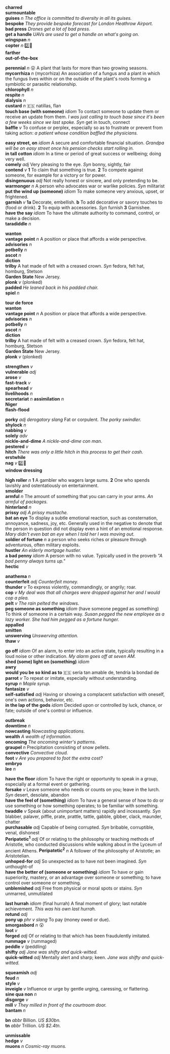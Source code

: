 

__charred__  
__surmountable__  
__guises__ _n_ _The office is committed to diversity in all its guises._  
__bespoke__ _They provide bespoke forecast for London Heathrow Airport._  
__bad press__ _Drones get a lot of bad press._  
__get a handle__ _UAVs are used to get a handle on what's going on._  
__wingspan__ _n_  
__copter__ _n_ :two::hammer:  
__farther__  
__out-of-the-box__  

__perennial__ _n_ :astonished: A plant that lasts for more than two growing seasons.  
__mycorrhiza__ _n_ (mycorhiza) An association of a fungus and a plant in which the fungus lives within or on the outside of the plant's roots forming a symbiotic or parasitic relationship.  
__chlorophyll__ _n_  
__respite__ _n_  
__dialysis__ _n_  
__custard__ _n_ :es: natillas, flan  
__touch base (with someone)__ _idiom_ To contact someone to update them or receive an update from them. _I was just calling to touch base since it's been a few weeks since we last spoke._ _Syn_ get in touch, connect  
__baffle__ _v_  To confuse or perplex, especially so as to frustrate or prevent from taking action: _a patient whose condition baffled the physicians._  

__easy street, on__ _idiom_ A secure and comfortable financial situation. _Grandpa will be on easy street once his pension checks start rolling in._  
__in tall cotton__ _idiom_ In a time or period of great success or wellbeing; doing very well.  
__comely__ _adj_ Very pleasing to the eye. _Syn_ bonny, sightly, fair  
__contend__ _v_ __1__ To claim that something is true. __2__ To compete against someone, for example for a victory or for power.  
__disingenuous__ _adj_ Not really honest or sincere, and only pretending to be.  
__warmonger__ _n_ A person who advocates war or warlike policies. _Syn_ militarist  
__put the wind up (someone)__ _idiom_ To make someone very anxious, upset, or frightened.  
__garnish__ _v_ __1a__ Decorate, embellish. __b__ To add decorative or savory touches to (food or drink). __2__ To equip with accessories. _Syn_ furnish __3__ Garnishee.  
__have the say__ _idiom_ To have the ultimate authority to command, control, or make a decision.  
__taradiddle__ _n_  

__wanton__  
__vantage point__ _n_ A position or place that affords a wide perspective.  
__advisories__ _n_  
__potbelly__ _n_  
__ascot__ _n_  
__diction__  
__trilby__ A hat made of felt with a creased crown. _Syn_ fedora, felt hat, homburg, Stetson  
__Garden State__ New Jersey.  
__plonk__ _v_ (plonked)  
__padded__ _He leaned back in his padded chair._  
__spiel__ _n_  

__tour de force__  
__wanton__  
__vantage point__ _n_ A position or place that affords a wide perspective.  
__advisories__ _n_  
__potbelly__ _n_  
__ascot__ _n_  
__diction__  
__trilby__ A hat made of felt with a creased crown. _Syn_ fedora, felt hat, homburg, Stetson  
__Garden State__ New Jersey.  
__plonk__ _v_ (plonked)  

__strengthen__ _v_  
__vulnerable__ _adj_  
__arose__ _v_  
__fast-track__ _v_  
__spearhead__ _v_  
__livelihoods__ _n_  
__secretariat__ _n_
__assimilation__ _n_  
__Niger__  
__flash-flood__  

__porky__ _adj_ _derogatory_ _slang_ Fat or corpulent. _The porky swindler._  
__shylock__ _n_  
__nabbing__ _v_  
__solely__ _adv_  
__nickle-and-dime__ _A nickle-and-dime con man._  
__pestered__ _v_  
__hitch__ _There was only a little hitch in this process to get their cash._  
__erstwhile__  
__nag__ _v_ :two::hammer:  
__window dressing__  

__high roller__ _n_ __1__ A gambler who wagers large sums. __2__ One who spends lavishly and ostentatiously on entertainment.  
__smolder__  
__armful__ _n_ The amount of something that you can carry in your arms. _An armful of packages._  
__hinterland__ _n_  
__prissy__ _adj_ _A prissy mustache._  
__bat an eye__ To display a subtle emotional reaction, such as consternation, annoyance, sadness, joy, etc. Generally used in the negative to denote that the person in question did not display even a hint of an emotional response. _Mary didn't even bat an eye when I told her I was moving out._  
__soldier of fortune__ _n_ a person who seeks riches or pleasure through adventurous, often military exploits.  
__hustler__ _An elderly mortgage hustler._  
__a bad penny__ _idiom_ A person with no value. Typically used in the proverb _"A bad penny always turns up."_  
__hectic__  

__anathema__ _n_  
__counterfeit__ _adj_ _Counterfeit money._  
__thunder__ _v_ To express violently, commandingly, or angrily; roar.  
__cop__ _v_ _My deal was that all charges were dropped against her and I would cop a plea._  
__pelt__ _v_ _The rain pelted the windows._  
__peg someone as something__ _idiom_ (have someone pegged as something) To think of someone in a certain way. _Susan pegged the new employee as a lazy worker._ _She had him pegged as a fortune hunger._  
__appalled__  
__smitten__  
__unswerving__ _Unswerving attention._  
__thaw__ _v_  

__go off__ _idiom_ Of an alarm, to enter into an active state, typically resulting in a loud noise or other indication. _My alarm goes off at seven AM._  
__shed (some) light on (something)__ _idiom_  
__awry__  
__would you be so kind as to__ :es: sería tan amable de, tendría la bondad de  
__parrot__ _v_ To repeat or imitate, especially without understanding.  
__syrup__ _n_ _Maple syrup._  
__fantasize__ _v_  
__self-satisfied__ _adj_ Having or showing a complacent satisfaction with oneself, one's own actions, behavior, etc.  
__in the lap of the gods__ _idiom_ Decided upon or controlled by luck, chance, or fate; outside of one's control or influence.  

__outbreak__  
__downtime__ _n_  
__nowcasting__ _Nowcasting applications._  
__wealth__ _A wealth of information._  
__oncoming__ _The oncoming winter's patterns._  
__graupel__ _n_ Precipitation consisting of snow pellets.  
__convective__ _Convective cloud._  
__foot__ _v_ _Are you prepared to foot the extra cost?_  
__embryo__  
__lee__ _n_  

__have the floor__ _idiom_ To have the right or opportunity to speak in a group, especially at a formal event or gathering.  
__forsake__ _v_ Leave someone who needs or counts on you; leave in the lurch. _Syn_ desert, desolate, abandon  
__have the feel of (something)__ _idiom_ To have a general sense of how to do or use something or how something operates; to be familiar with something.  
__twaddle__ _v_ Speak (about unimportant matters) rapidly and incessantly. _Syn_ blabber, palaver, piffle, prate, prattle, tattle, gabble, gibber, clack, maunder, chatter  
__purchasable__ _adj_ Capable of being corrupted. _Syn_ bribable, corruptible, venal, dishonest  
__Peripatetic<sup>1</sup>__ _adj_ Of or relating to the philosophy or teaching methods of Aristotle, who conducted discussions while walking about in the Lyceum of ancient Athens.
__Peripatetic<sup>2</sup>__ _n_ A follower of the philosophy of Aristotle; an Aristotelian.  
__unhoped-for__ _adj_ So unexpected as to have not been imagined. _Syn_ unthought-of  
__have the better of (someone or something)__ _idiom_ To have or gain superiority, mastery, or an advantage over someone or something; to have control over someone or something.  
__unblemished__ _adj_ Free from physical or moral spots or stains. _Syn_ unmarred, unmutilated  

__last hurrah__ _idiom_ (final hurrah) A final moment of glory; last notable achievement. _This was his own last hurrah._  
__rotund__ _adj_  
__pony up__ _phr v_ _slang_ To pay (money owed or due).  
__smorgasbord__ _n_ :astonished:  
__loot__ _v_  
__forged__ _adj_ Of or relating to that which has been fraudulently imitated.  
__rummage__ _v_ (rummaged)  
__peddle__ _v_ (peddling)  
__shifty__ _adj_ _Jane was shifty and quick-witted._  
__quick-witted__ _adj_ Mentally alert and sharp; keen. _Jane was shifty and quick-witted._  

__squeamish__ _adj_  
__feud__ _n_  
__style__ _v_  
__inveigle__ _v_ Influence or urge by gentle urging, caressing, or flattering.  
__sine qua non__ _n_  
__disgorge__ _v_  
__mill__ _v_ _They milled in front of the courtroom door._  
__bantam__ _n_  

__bn__ _abbr_ Billion. _US $30bn._  
__tn__ _abbr_ Trillion. _US $2.4tn._  

__unmissable__  
__hedge__ _v_  
__muons__ _n_ _Cosmic-ray muons._  
